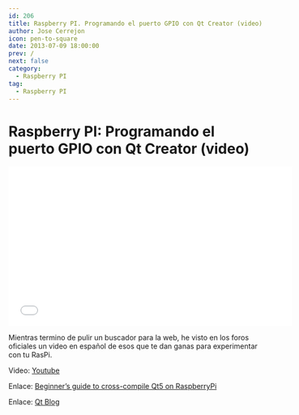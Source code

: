 ```yaml
---
id: 206
title: Raspberry PI. Programando el puerto GPIO con Qt Creator (video)
author: Jose Cerrejon
icon: pen-to-square
date: 2013-07-09 18:00:00
prev: /
next: false
category:
  - Raspberry PI
tag:
  - Raspberry PI
---
```


# Raspberry PI: Programando el puerto GPIO con Qt Creator (video)

<iframe width="560" height="315" src="//www.youtube.com/embed/WdA-mIvBBTw" frameborder="0" allowfullscreen></iframe>

Mientras termino de pulir un buscador para la web, he visto en los foros oficiales un video en español de esos que te dan ganas para experimentar con tu RasPi.

Video: [Youtube](http://www.youtube.com/watch?v=WdA-mIvBBTw)

Enlace: [Beginner’s guide to cross-compile Qt5 on RaspberryPi](http://qt-project.org/wiki/RaspberryPi_Beginners_guide)

Enlace: [Qt Blog](http://blog.qt.digia.com/)